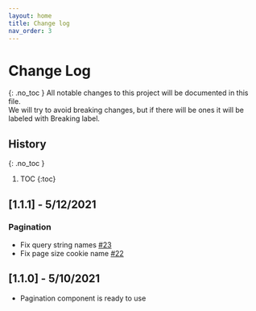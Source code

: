 ```yaml
---
layout: home
title: Change log
nav_order: 3
---
```


# Change Log
{: .no_toc }
All notable changes to this project will be documented in this file.  
We will try to avoid breaking changes, but if there will be ones it will be labeled with <span class="badge bg-danger">Breaking</span> label.  
## History
{: .no_toc }
1. TOC
{:toc}

## [1.1.1] - 5/12/2021
### Pagination
- Fix query string names [#23](https://github.com/mtutynina/punch-ui/issues/23)
- Fix page size cookie name [#22](https://github.com/mtutynina/punch-ui/issues/22)

## [1.1.0] - 5/10/2021
- Pagination component is ready to use
